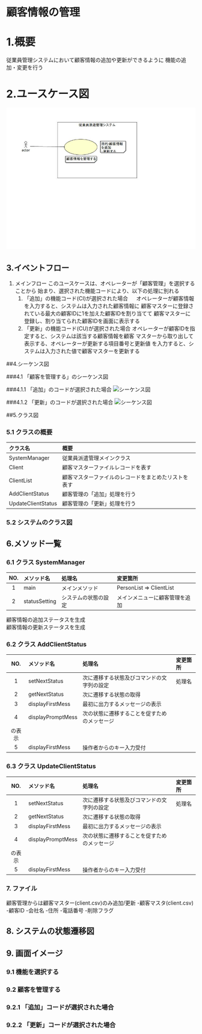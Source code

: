 # 顧客情報の管理

# 1.概要
従業員管理システムにおいて顧客情報の追加や更新ができるように
機能の追加・変更を行う

# 2.ユースケース図
![ユースケース図](jpg/newfile.ucd.jpg)

## 3.イベントフロー
1. メインフロー
このユースケースは、オペレーターが「顧客管理」を選択することから
始まり、選択された機能コードにより、以下の処理に別れる
	1. 「追加」の機能コード(CI)が選択された場合
	　 オペレーターが顧客情報を入力すると、システムは入力された顧客情報に
	   顧客マスターに登録されている最大の顧客IDに1を加えた顧客IDを割り当てて
	   顧客マスターに登録し、割り当てられた顧客IDを画面に表示する
	1. 「更新」の機能コード(CU)が選択された場合
	   オペレーターが顧客IDを指定すると、システムは該当する顧客情報を顧客
	   マスターから取り出して表示する、オペレーターが更新する項目番号と更新値
	   を入力すると、システムは入力された値で顧客マスターを更新する

##4.シーケンス図

###4.1 「顧客を管理する」のシーケンス図

###4.1.1 「追加」のコードが選択された場合
![シーケンス図](jpg/sqd.add.png)

###4.1.2 「更新」のコードが選択された場合
![シーケンス図](jpg/sqd.update.png)


##5.クラス図

### 5.1 クラスの概要
|クラス名|概要|
|:-------|:---|
|SystemManager|従業員派遣管理メインクラス|
|Client|顧客マスターファイルレコードを表す|
|ClientList|顧客マスターファイルのレコードをまとめたリストを表す|
|AddClientStatus|顧客管理の「追加」処理を行う|
|UpdateClientStatus|顧客管理の「更新」処理を行う|

### 5.2 システムのクラス図

## 6.メソッド一覧

### 6.1 クラス SystemManager
|NO.|メソッド名|処理名|変更箇所|
|:-:|:---------|:-----|:-------|
|1|main|メインメソッド|PersonList => ClientList|
|2|statusSetting|システムの状態の設定|メインメニューに顧客管理を追加<br />
顧客情報の追加ステータスを生成<br />
顧客情報の更新ステータスを生成

### 6.2 クラス AddClientStatus
|NO.|メソッド名|処理名|変更箇所|
|:-:|:---------|:-----|:-------|
|1|setNextStatus|次に遷移する状態及びコマンドの文字列の設定|処理名|変更箇所
|2|getNextStatus|次に遷移する状態の取得
|3|displayFirstMess|最初に出力するメッセージの表示
|4|displayPromptMess|次の状態に遷移することを促すためのメッセージ
の表示|
|5|displayFirstMess|操作者からのキー入力受付|

### 6.3 クラス UpdateClientStatus
|NO.|メソッド名|処理名|変更箇所|
|:-:|:---------|:-----|:-------|
|1|setNextStatus|次に遷移する状態及びコマンドの文字列の設定|処理名|変更箇所
|2|getNextStatus|次に遷移する状態の取得
|3|displayFirstMess|最初に出力するメッセージの表示
|4|displayPromptMess|次の状態に遷移することを促すためのメッセージ
の表示|
|5|displayFirstMess|操作者からのキー入力受付|

### 7. ファイル
顧客管理からは顧客マスター(client.csv)のみ追加/更新
-顧客マスタ(client.csv)
	-顧客ID
	-会社名
	-住所
	-電話番号
	-削除フラグ

## 8. システムの状態遷移図

## 9. 画面イメージ

### 9.1 機能を選択する

### 9.2 顧客を管理する

### 9.2.1 「追加」コードが選択された場合

### 9.2.2 「更新」コードが選択された場合


